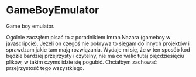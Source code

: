# GameBoyEmulator
Game boy emulator.

Ogólnie zacząłem pisać to z poradnikiem Imran Nazara (gameboy w javascripcie).
Jeżeli on czegoś nie pokrywa to sięgam do innych projektów i sprawdzam jakie tam mają rozwiązania.
Wydaje mi się, że w ten sposób kod będzie bardziej przejrzysty i czytelny, nie ma co walić tutaj pięćdziesięciu plików,
w takim czymś idzie się pogubić. Chciałbym zachować przejrzystość tego wszystkiego.
